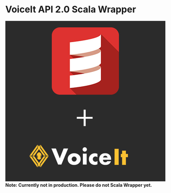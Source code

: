 # VoiceIt API 2.0 Scala Wrapper
![logo](https://raw.githubusercontent.com/voiceittech/voiceit2-scala/master/voiceitscala.jpg)
**Note: Currently not in production. Please do not Scala Wrapper yet.**

<!-- A Scala wrapper for VoiceIt's API 2.0 featuring Voice + Face Verification and Identification. -->

<!-- ## Getting Started -->

<!-- Sign up for a free Developer Account at [VoiceIt.io](https://voiceit.io/signup). Visit the settings tab to view your API Key and Token.  -->

<!-- ## API calls -->
<!-- You can visit our [HTTP API 2.0 Documentation](https://api.voiceit.io/?scala#introduction) for detailed information on each API call. -->

<!-- ## Support -->
<!--  -->
<!-- Contact us with any questions at support@voiceit.io -->
<!--  -->
<!-- ## License -->
<!--  -->
<!-- voiceit2-scala is available under the MIT license. See the LICENSE file for more info. -->
